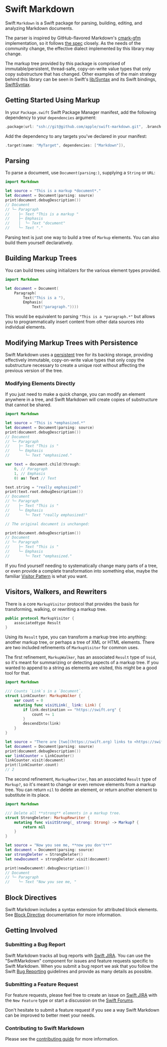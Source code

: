 # Swift Markdown

Swift `Markdown` is a Swift package for parsing, building, editing, and analyzing Markdown documents.

The parser is inspired by GitHub-flavored Markdown's [cmark-gfm](https://github.com/github/cmark-gfm) implementation, so it follows [the spec](https://github.github.com/gfm/) closely. As the needs of the community change, the effective dialect implemented by this library may change.

The markup tree provided by this package is comprised of immutable/persistent, thread-safe, copy-on-write value types that only copy substructure that has changed. Other examples of the main strategy behind this library can be seen in Swift's [lib/Syntax](https://github.com/apple/swift/tree/master/lib/Syntax) and its Swift bindings, [SwiftSyntax](https://github.com/apple/swift-syntax).

## Getting Started Using Markup

In your `Package.swift` Swift Package Manager manifest, add the following dependency to your `dependencies` argument:

```swift
.package(url: "ssh://git@github.com/apple/swift-markdown.git", .branch("main")),
```

Add the dependency to any targets you've declared in your manifest:

```swift
.target(name: "MyTarget", dependencies: ["Markdown"]),
```

## Parsing

To parse a document, use `Document(parsing:)`, supplying a `String` or `URL`:

```swift
import Markdown

let source = "This is a markup *document*."
let document = Document(parsing: source)
print(document.debugDescription())
// Document
// └─ Paragraph
//    ├─ Text "This is a markup "
//    ├─ Emphasis
//    │  └─ Text "document"
//    └─ Text "."
```

Parsing text is just one way to build a tree of `Markup` elements. You can also build them yourself declaratively.

## Building Markup Trees

You can build trees using initializers for the various element types provided.

```swift
import Markdown

let document = Document(
    Paragraph(
        Text("This is a "),
        Emphasis(
            Text("paragraph."))))
```

This would be equivalent to parsing `"This is a *paragraph.*"` but allows you to programmatically insert content from other data sources into individual elements.

## Modifying Markup Trees with Persistence

Swift Markdown uses a [persistent](https://en.wikipedia.org/wiki/Persistent_data_structure) tree for its backing storage, providing effectively immutable, copy-on-write value types that only copy the substructure necessary to create a unique root without affecting the previous version of the tree.

### Modifying Elements Directly

If you just need to make a quick change, you can modify an element anywhere in a tree, and Swift Markdown will create copies of substructure that cannot be shared.

```swift
import Markdown

let source = "This is *emphasized.*"
let document = Document(parsing: source)
print(document.debugDescription())
// Document
// └─ Paragraph
//    ├─ Text "This is "
//    └─ Emphasis
//       └─ Text "emphasized."

var text = document.child(through:
    0, // Paragraph
    1, // Emphasis
    0) as! Text // Text

text.string = "really emphasized!"
print(text.root.debugDescription())
// Document
// └─ Paragraph
//    ├─ Text "This is "
//    └─ Emphasis
//       └─ Text "really emphasized!"

// The original document is unchanged:

print(document.debugDescription())
// Document
// └─ Paragraph
//    ├─ Text "This is "
//    └─ Emphasis
//       └─ Text "emphasized."
```

If you find yourself needing to systematically change many parts of a tree, or even provide a complete transformation into something else, maybe the familiar [Visitor Pattern](https://en.wikipedia.org/wiki/Visitor_pattern) is what you want.

## Visitors, Walkers, and Rewriters

There is a core `MarkupVisitor` protocol that provides the basis for transforming, walking, or rewriting a markup tree.

```swift
public protocol MarkupVisitor {
    associatedtype Result
}
```

Using its `Result` type, you can transform a markup tree into anything: another markup tree, or perhaps a tree of XML or HTML elements. There are two included refinements of `MarkupVisitor` for common uses.

The first refinement, `MarkupWalker`, has an associated `Result` type of `Void`, so it's meant for summarizing or detecting aspects of a markup tree. If you wanted to append to a string as elements are visited, this might be a good tool for that.

```swift
import Markdown

/// Counts `Link`s in a `Document`.
struct LinkCounter: MarkupWalker {
    var count = 0
    mutating func visitLink(_ link: Link) {
        if link.destination == "https://swift.org" {
            count += 1
        }
        descendInto(link)
    }
}

let source = "There are [two](https://swift.org) links to <https://swift.org> here."
let document = Document(parsing: source)
print(document.debugDescription())
var linkCounter = LinkCounter()
linkCounter.visit(document)
print(linkCounter.count)
// 2
```

The second refinement, `MarkupRewriter`, has an associated `Result` type of `Markup?`, so it's meant to change or even remove elements from a markup tree. You can return `nil` to delete an element, or return another element to substitute in its place.

```swift
import Markdown

/// Delete all **strong** elements in a markup tree.
struct StrongDeleter: MarkupRewriter {
    mutating func visitStrong(_ strong: Strong) -> Markup? {
        return nil
    }
}

let source = "Now you see me, **now you don't**"
let document = Document(parsing: source)
var strongDeleter = StrongDeleter()
let newDocument = strongDeleter.visit(document)

print(newDocument!.debugDescription())
// Document
// └─ Paragraph
//    └─ Text "Now you see me, "
```

## Block Directives

Swift Markdown includes a syntax extension for attributed block elements. See [Block Directive](Documentation/BlockDirectives.md) documentation for more information.

## Getting Involved

### Submitting a Bug Report

Swift Markdown tracks all bug reports with [Swift JIRA](https://bugs.swift.org/).
You can use the "SwiftMarkdown" component for issues and feature requests specific to Swift Markdown.
When you submit a bug report we ask that you follow the
Swift [Bug Reporting](https://swift.org/contributing/#reporting-bugs) guidelines
and provide as many details as possible.

### Submitting a Feature Request

For feature requests, please feel free to create an issue
on [Swift JIRA](https://bugs.swift.org/) with the `New Feature` type
or start a discussion on the [Swift Forums](https://forums.swift.org/c/development/swift-docc).

Don't hesitate to submit a feature request if you see a way
Swift Markdown can be improved to better meet your needs.

### Contributing to Swift Markdown

Please see the [contributing guide](https://swift.org/contributing/#contributing-code) for more information.

<!-- Copyright (c) 2021 Apple Inc and the Swift Project authors. All Rights Reserved. -->
